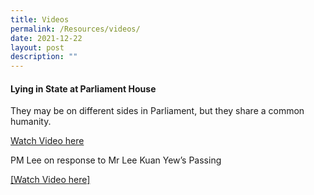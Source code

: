 ```yaml
---
title: Videos
permalink: /Resources/videos/
date: 2021-12-22
layout: post
description: ""
---
```

#### Lying in State at Parliament House

They may be on different sides in Parliament, but they share a common humanity.

[Watch Video here](https://youtu.be/0MbAwvoch64)


PM Lee on response to Mr Lee Kuan Yew’s Passing

[[Watch Video here]](https://safe.menlosecurity.com/https://youtu.be/WZAjEEWIEGI)